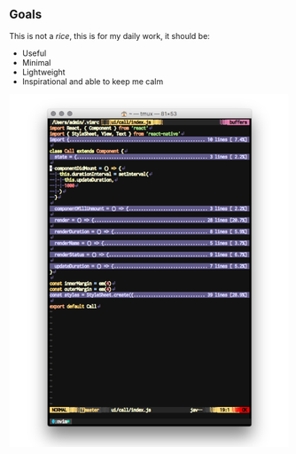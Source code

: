 ## Goals

This is not a *rice*, this is for my daily work, it should be:

* Useful
* Minimal
* Lightweight
* Inspirational and able to keep me calm

![screenshot](./screenshots/screenshot-20170516-1538.png?raw=true)
